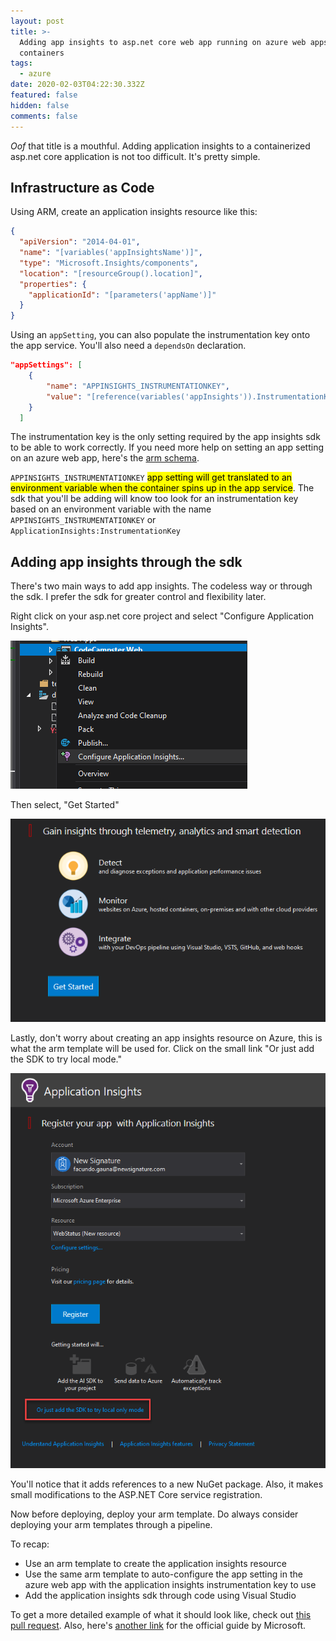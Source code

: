 ```yaml
---
layout: post
title: >-
  Adding app insights to asp.net core web app running on azure web apps for
  containers
tags:
  - azure
date: 2020-02-03T04:22:30.332Z
featured: false
hidden: false
comments: false
---
```

*Oof* that title is a mouthful. Adding application insights to a containerized asp.net core application is not too difficult. It's pretty simple.

## Infrastructure as Code

Using ARM, create an application insights resource like this:

```json
{
  "apiVersion": "2014-04-01",
  "name": "[variables('appInsightsName')]",
  "type": "Microsoft.Insights/components",
  "location": "[resourceGroup().location]",
  "properties": {
    "applicationId": "[parameters('appName')]"
  }
}	        
```

Using an `appSetting`, you can also populate the instrumentation key onto the app service. You'll also need a `dependsOn` declaration.

```json
"appSettings": [
    {
        "name": "APPINSIGHTS_INSTRUMENTATIONKEY",
        "value": "[reference(variables('appInsights')).InstrumentationKey]"
    }
  ]
```

The instrumentation key is the only setting required by the app insights sdk to be able to work correctly.
If you need more help on setting an app setting on an azure web app, here's the [arm schema](https://docs.microsoft.com/en-us/azure/templates/Microsoft.Web/2019-08-01/sites). 

`APPINSIGHTS_INSTRUMENTATIONKEY` <mark>app setting will get translated to an environment variable when the container spins up in the app service</mark>. The sdk that you'll be adding will know too look for an instrumentation key based on an environment variable with the name `APPINSIGHTS_INSTRUMENTATIONKEY` or `ApplicationInsights:InstrumentationKey`

## Adding app insights through the sdk

There's two main ways to add app insights. The codeless way or through the sdk. I prefer the sdk for greater control and flexibility later.

Right click on your asp.net core project and select "Configure Application Insights".

![Configure app insights picture](/assets/uploads/configure_app_insights_1.png "Configure app insights")

Then select, "Get Started"

![Configure app insights - get started picture](/assets/uploads/configure_app_insights_2.png "Configure app insights - get started")

Lastly, don't worry about creating an app insights resource on Azure, this is what the arm template will be used for. Click on the small link "Or just add the SDK to try local mode."

![](/assets/uploads/configure_app_insights_3.png "Add the sdk to try local mode")

You'll notice that it adds references to a new NuGet package. Also, it makes small modifications to the ASP.NET Core service registration.

Now before deploying, deploy your arm template. Do always consider deploying your arm templates through a pipeline. 

To recap:

* Use an arm template to create the application insights resource
* Use the same arm template to auto-configure the app setting in the azure web app with the application insights instrumentation key to use
* Add the application insights sdk through code using Visual Studio

To get a more detailed example of what it should look like, check out [this pull request](https://github.com/onetug/Codecampster/pull/67).
Also, here's [another link](https://docs.microsoft.com/en-us/azure/azure-monitor/app/asp-net-core) for the official guide by Microsoft.
